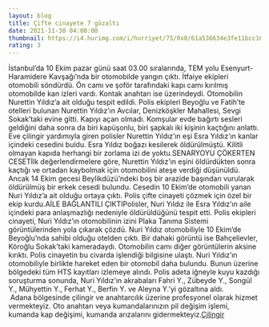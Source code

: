 ```yaml
--- 
layout: blog
title: Çifte cinayete 7 gözaltı
date: 2021-11-30 04:00:00
thumbnail: https://i4.hurimg.com/i/hurriyet/75/0x0/61a536634e3fe11bcc16f0e1.jpg
rating: 3
---
```

İstanbul’da 10 Ekim pazar günü saat 03.00 sıralarında, TEM yolu Esenyurt-Haramidere Kavşağı’nda bir otomobilde yangın çıktı. İtfaiye ekipleri otomobili söndürdü. Ön camı ve şoför tarafındaki kapı camı kırılmış otomobilde kan izleri vardı. Kontak anahtarı ise üzerindeydi. Otomobilin Nurettin Yıldız’a ait olduğu tespit edildi. Polis ekipleri Beyoğlu ve Fatih’te otelleri bulunan Nurettin Yıldız’ın Avcılar, Denizköşkler Mahallesi, Sevgi Sokak’taki evine gitti. Kapıyı açan olmadı. Komşular evde bağırtı sesleri geldiğini daha sonra da biri kapüşonlu, biri şapkalı iki kişinin kaçtığını anlattı. Eve çilingir yardımıyla giren polisler Nurettin Yıldız’ın eşi Esra Yıldız’ın kanlar içindeki cesedini buldu. Esra Yıldız boğazı kesilerek öldürülmüştü. Kilitli olmayan kapıda herhangi bir zorlama izi de yoktu.SENARYOYU ÇÖKERTEN CESETİlk değerlendirmelere göre, Nurettin Yıldız’ın eşini öldürdükten sonra kaçtığı ve ortadan kaybolmak için otomobilini ateşe verdiği düşünüldü. Ancak 14 Ekim gecesi Beylikdüzü’ndeki boş bir arazide başından vurularak öldürülmüş bir erkek cesedi bulundu. Cesedin 10 Ekim’de otomobili yanan Nuri Yıldız’a ait olduğu ortaya çıktı. Polis çifte cinayeti çözmek için özel bir ekip kurdu.AİLE BAĞLANTILI ÇIKTIPolisler, Nuri Yıldız ile Esra Yıldız’ın aile içindeki para anlaşmazlığı nedeniyle öldürüldüğünü tespit etti. Polis ekipleri cinayeti, Nuri Yıldız’ın otomobilinin izini Plaka Tanıma Sistemi görüntülerinden yola çıkarak çözdü. Nuri Yıldız otomobiliyle 10 Ekim’de Beyoğlu’nda sahibi olduğu otelden çıktı. Bir dahaki görüntü ise Bahçelievler, Köroğlu Sokak’taki kameradaydı. Otomobilin camı diğer görüntülerin aksine kırıktı. Polis cinayetin bu civarda işlendiği bilgisine ulaştı. Nuri Yıldız’ın otomobiliyle birlikte hareket eden bir otomobil daha bulundu. Bunun üzerine bölgedeki tüm HTS kayıtları izlemeye alındı. Polis adeta iğneyle kuyu kazdığı soruşturma sonunda, Nuri Yıldız’ın akrabaları Fahri Y., Zübeyde Y., Songül Y., Mühyettin Y., Ferhat Y., Berfin Y. ve Aleyna Y.’yi gözaltına aldı.</br>&nbsp;Adana bölgesinde çilingir ve anahtarcılık üzerine profesyonel olarak hizmet vermekteyiz. Oto anahtarı veya kumandalarınızın pil değişim işlemi, kumanda kap değişimi, kumanda arızalarını gidermekteyiz.<a href="https://www.cilingiradana.net/">Çilingir</a>